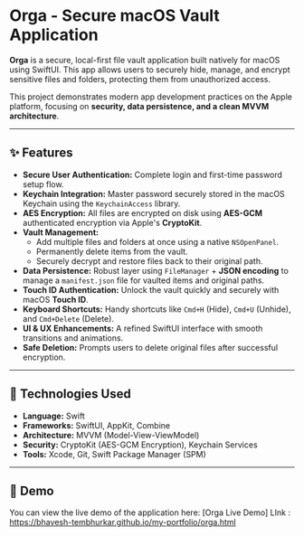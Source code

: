 # Orga - Secure macOS Vault Application

**Orga** is a secure, local-first file vault application built natively for macOS using SwiftUI. This app allows users to securely hide, manage, and encrypt sensitive files and folders, protecting them from unauthorized access.

This project demonstrates modern app development practices on the Apple platform, focusing on **security, data persistence, and a clean MVVM architecture**.

---

## ✨ Features

* **Secure User Authentication:** Complete login and first-time password setup flow.
* **Keychain Integration:** Master password securely stored in the macOS Keychain using the `KeychainAccess` library.
* **AES Encryption:** All files are encrypted on disk using **AES-GCM** authenticated encryption via Apple's **CryptoKit**.
* **Vault Management:**
  * Add multiple files and folders at once using a native `NSOpenPanel`.
  * Permanently delete items from the vault.
  * Securely decrypt and restore files back to their original path.
* **Data Persistence:** Robust layer using `FileManager` + **JSON encoding** to manage a `manifest.json` file for vaulted items and original paths.
* **Touch ID Authentication:** Unlock the vault quickly and securely with macOS **Touch ID**.
* **Keyboard Shortcuts:** Handy shortcuts like `Cmd+H` (Hide), `Cmd+U` (Unhide), and `Cmd+Delete` (Delete).
* **UI & UX Enhancements:** A refined SwiftUI interface with smooth transitions and animations.
* **Safe Deletion:** Prompts users to delete original files after successful encryption.

---

## 🚀 Technologies Used

* **Language:** Swift  
* **Frameworks:** SwiftUI, AppKit, Combine  
* **Architecture:** MVVM (Model-View-ViewModel)  
* **Security:** CryptoKit (AES-GCM Encryption), Keychain Services  
* **Tools:** Xcode, Git, Swift Package Manager (SPM)

---

## 📸 Demo

You can view the live demo of the application here: [Orga Live Demo] LInk : https://bhavesh-tembhurkar.github.io/my-portfolio/orga.html  


